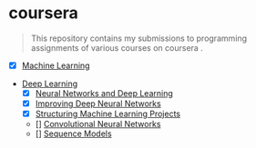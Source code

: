 # coursera

> This repository contains my submissions to programming assignments of various courses on coursera .

- [x] [Machine Learning](https://www.coursera.org/learn/machine-learning)
-  [Deep Learning](https://www.coursera.org/specializations/deep-learning)
	- [x] [Neural Networks and Deep Learning](https://www.coursera.org/learn/neural-networks-deep-learning/home/welcome)
	- [x] [Improving Deep Neural Networks](https://www.coursera.org/learn/deep-neural-network)
	- [x] [Structuring Machine Learning Projects](https://www.coursera.org/learn/machine-learning-projects)
	- [] [Convolutional Neural Networks](https://www.coursera.org/learn/convolutional-neural-networks)
	- [] [Sequence Models](https://www.coursera.org/learn/nlp-sequence-models)
	

